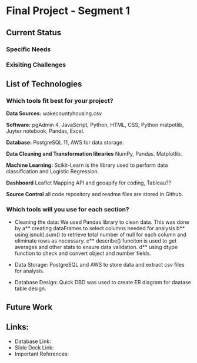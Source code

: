 # Final Project - Segment 1 

## Current Status

### Specific Needs

### Exisiting Challenges

## List of Technologies
### Which tools fit best for your project?

**Data Sources:** wakecountyhousing.csv

**Software:**  pgAdmin 4, JavaScript, Python, HTML, CSS, Python matpotlib, Juyter notebook, Pandas, Excel.

**Database:** PostgreSQL 11, AWS for data storage.

**Data Cleaning and Transformation libraries** NumPy, Pandas. Matplotlib.

**Machine Learning:** Scikit-Learn is the library used to perform data classification and Logistic Regression.

**Dashboard** Leaflet Mapping API and geoapify for coding, Tableau??

**Source Control** all code repository and readme files are stored in Github.

### Which tools will you use for each section?
- Cleaning the data: We used Pandas library to clean data. This was done by
     a** creating dataFrames to select columns needed for analysis 
     b** using isnul().sum() to retrieve total number of null for each column and eliminate rows as necessary.
     c** describe() funciton is used to get averages and other stats to ensure data validation.
     d** using dtype function to check and convert object and number fields.

- Data Storage: PostgreSQL and AWS to store data and extract csv files for analysis.
- Database Design: Quick DBD was used to create ER diagram for daatase table design.

## Future Work

## Links:

- Database Link:
- Slide Deck Link:
- Important References:
